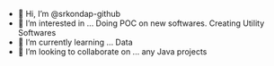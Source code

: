 - 👋 Hi, I’m @srkondap-github
- 👀 I’m interested in ... Doing POC on new softwares. Creating Utility Softwares
- 🌱 I’m currently learning ... Data
- 💞️ I’m looking to collaborate on ... any Java projects

<!---
srkondap-github/srkondap-github is a ✨ special ✨ repository because its `README.md` (this file) appears on your GitHub profile.
You can click the Preview link to take a look at your changes.
--->
